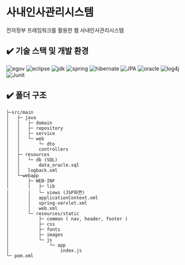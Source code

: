 # 사내인사관리시스템
전자정부 프레임워크를 활용한 웹 사내인사관리시스템

## ✔️ 기술 스택 및 개발 환경
![egov](https://img.shields.io/badge/eGovFramework-3.9.0-blue)
![eclipse](https://img.shields.io/badge/eclipse-4.8.0_Photon-yellow)
![jdk](https://img.shields.io/badge/open-jdk-8-orange)
![spring](https://img.shields.io/badge/spring-4.3.22-brightgreen)
![hibernate](https://img.shields.io/badge/hibernate-3.6.10-blue)
![JPA](https://img.shields.io/badge/spring_data_JPA-1.9.4-brightgreen)
![oracle](https://img.shields.io/badge/oracle-11g_xe-red)
![log4j](https://img.shields.io/badge/Log4j-2.11.2-yellow)
![Junit](https://img.shields.io/badge/Junit-4-green)

## ✔️ 폴더 구조
```
├─src/main
│	├─ java
│	│	├─ domain
│	│	├─ repository
│	│	├─ service
│	│	└─ web
│	│		└─ dto
│	│		controllers
│	├─ resources
│	│	└─ db (SQL)
│	│		data_oracle.sql
│	│	logback.xml
│	└─webapp
│		├─ WEB-INF
│		│	├─ lib
│		│	└─ views (JSP화면)
│		│	applicationContext.xml
│		│	spring-servlet.xml
│		│	web.xml
│		└─ resources/static
│			├─ common ( nav, header, footer )
│			├─ css
│			├─ fonts
│			├─ images
│			└─ js
│				└─ app
│					index.js
└─ pom.xml
```
